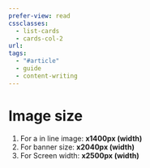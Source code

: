 ```yaml
---
prefer-view: read
cssclasses:
  - list-cards
  - cards-col-2
url: 
tags:
  - "#article"
  - guide
  - content-writing
---
```

# Image size
1. For a in line image: **x1400px (width)**
2. For banner size: **x2040px (width)**
3. For Screen width: **x2500px (width)**

